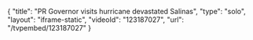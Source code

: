 {
    "title": "PR Governor visits hurricane devastated Salinas",
    "type": "solo",
    "layout": "iframe-static",
    "videoId": "123187027",
    "url": "\/tvpembed\/123187027"
}